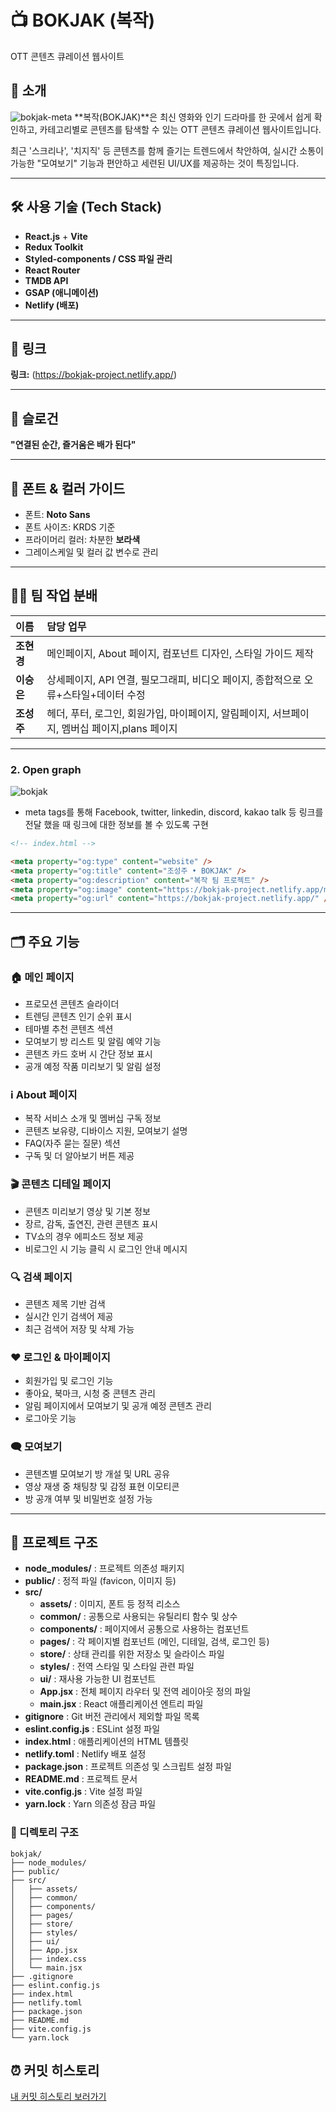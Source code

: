# 📺 BOKJAK (복작)

OTT 콘텐츠 큐레이션 웹사이트

## 📖 소개  

![bokjak-meta](https://github.com/user-attachments/assets/f2a1fee0-9bca-4650-acd2-8aa71a33ed8e)
**복작(BOKJAK)**은 최신 영화와 인기 드라마를 한 곳에서 쉽게 확인하고, 카테고리별로 콘텐츠를 탐색할 수 있는 OTT 콘텐츠 큐레이션 웹사이트입니다.

최근 '스크리나', '치지직' 등 콘텐츠를 함께 즐기는 트렌드에서 착안하여, 실시간 소통이 가능한 "모여보기" 기능과 편안하고 세련된 UI/UX를 제공하는 것이 특징입니다.

---

## 🛠️ 사용 기술 (Tech Stack)
- **React.js** + **Vite**
- **Redux Toolkit**
- **Styled-components / CSS 파일 관리**
- **React Router**
- **TMDB API**
- **GSAP (애니메이션)**
- **Netlify (배포)**

---

## 🔗 링크

**링크:** (https://bokjak-project.netlify.app/)

---

## 📣 슬로건  
**"연결된 순간, 즐거움은 배가 된다"**

---

## 📌 폰트 & 컬러 가이드
- 폰트: **Noto Sans**
- 폰트 사이즈: KRDS 기준
- 프라이머리 컬러: 차분한 **보라색**
- 그레이스케일 및 컬러 값 변수로 관리

---

## 👩‍💻 팀 작업 분배

| 이름   | 담당 업무 |
|:--------|:-----------------------------------|
| **조현경** | 메인페이지, About 페이지, 컴포넌트 디자인, 스타일 가이드 제작 |
| **이승은** | 상세페이지, API 연결, 필모그래피, 비디오 페이지, 종합적으로 오류+스타일+데이터 수정 |
| **조성주** | 헤더, 푸터, 로그인, 회원가입, 마이페이지, 알림페이지, 서브페이지, 멤버십 페이지,plans 페이지 |

---

### **2. Open graph**

![bokjak](https://github.com/user-attachments/assets/7ebf3c3b-e956-4b3b-926d-2f2ba8e692ef)

- meta tags를 통해 Facebook, twitter, linkedin, discord, kakao talk 등 링크를 전달 했을 때 링크에 대한 정보를 볼 수 있도록 구현
  
```html
<!-- index.html -->

<meta property="og:type" content="website" />
<meta property="og:title" content="조성주 • BOKJAK" />
<meta property="og:description" content="복작 팀 프로젝트" />
<meta property="og:image" content="https://bokjak-project.netlify.app/meta/bokjak-meta.jpg" />
<meta property="og:url" content="https://bokjak-project.netlify.app/" />
```
---

## 🗂️ 주요 기능

### 🏠 메인 페이지
- 프로모션 콘텐츠 슬라이더
- 트렌딩 콘텐츠 인기 순위 표시
- 테마별 추천 콘텐츠 섹션
- 모여보기 방 리스트 및 알림 예약 기능
- 콘텐츠 카드 호버 시 간단 정보 표시
- 공개 예정 작품 미리보기 및 알림 설정

### ℹ️ About 페이지
- 복작 서비스 소개 및 멤버십 구독 정보
- 콘텐츠 보유량, 디바이스 지원, 모여보기 설명
- FAQ(자주 묻는 질문) 섹션
- 구독 및 더 알아보기 버튼 제공

### 🎬 콘텐츠 디테일 페이지
- 콘텐츠 미리보기 영상 및 기본 정보
- 장르, 감독, 출연진, 관련 콘텐츠 표시
- TV쇼의 경우 에피소드 정보 제공
- 비로그인 시 기능 클릭 시 로그인 안내 메시지

### 🔍 검색 페이지
- 콘텐츠 제목 기반 검색
- 실시간 인기 검색어 제공
- 최근 검색어 저장 및 삭제 가능

### ❤️ 로그인 & 마이페이지
- 회원가입 및 로그인 기능
- 좋아요, 북마크, 시청 중 콘텐츠 관리
- 알림 페이지에서 모여보기 및 공개 예정 콘텐츠 관리
- 로그아웃 기능

### 🗨️ 모여보기
- 콘텐츠별 모여보기 방 개설 및 URL 공유
- 영상 재생 중 채팅창 및 감정 표현 이모티콘
- 방 공개 여부 및 비밀번호 설정 가능

---


## 📂 프로젝트 구조

- **node_modules/** : 프로젝트 의존성 패키지
- **public/** : 정적 파일 (favicon, 이미지 등)
- **src/**
  - **assets/** : 이미지, 폰트 등 정적 리소스
  - **common/** : 공통으로 사용되는 유틸리티 함수 및 상수
  - **components/** : 페이지에서 공통으로 사용하는 컴포넌트
  - **pages/** : 각 페이지별 컴포넌트 (메인, 디테일, 검색, 로그인 등)
  - **store/** : 상태 관리를 위한 저장소 및 슬라이스 파일
  - **styles/** : 전역 스타일 및 스타일 관련 파일
  - **ui/** : 재사용 가능한 UI 컴포넌트
  - **App.jsx** : 전체 페이지 라우터 및 전역 레이아웃 정의 파일
  - **main.jsx** : React 애플리케이션 엔트리 파일
- **gitignore** : Git 버전 관리에서 제외할 파일 목록
- **eslint.config.js** : ESLint 설정 파일
- **index.html** : 애플리케이션의 HTML 템플릿
- **netlify.toml** : Netlify 배포 설정
- **package.json** : 프로젝트 의존성 및 스크립트 설정 파일
- **README.md** : 프로젝트 문서
- **vite.config.js** : Vite 설정 파일
- **yarn.lock** : Yarn 의존성 잠금 파일

### 📑 디렉토리 구조

```
bokjak/
├── node_modules/
├── public/
├── src/
│   ├── assets/
│   ├── common/
│   ├── components/
│   ├── pages/
│   ├── store/
│   ├── styles/
│   ├── ui/
│   ├── App.jsx
│   ├── index.css
│   └── main.jsx
├── .gitignore
├── eslint.config.js
├── index.html
├── netlify.toml
├── package.json
├── README.md
├── vite.config.js
└── yarn.lock
```

## ⏰ 커밋 히스토리

[내 커밋 히스토리 보러가기](https://github.com/oloklkl/bokjak/commits/main/)
<br/>
<br/>
<br/>

